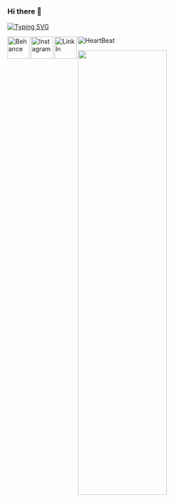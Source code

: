 ### Hi there 👋

<a href="https://git.io/typing-svg"><img src="https://readme-typing-svg.demolab.com?font=Salsa&size=40&pause=1000&color=FF0050&center=true&vCenter=true&width=435&height=60&lines=Shan+Dilranga;UX%2FUI+Engineer;DevOps+Engineer" alt="Typing SVG" /></a>


<a href="https://www.behance.net/shandilrangauxui"><img src="https://user-images.githubusercontent.com/84151287/190110572-a8b02ab9-dda0-4f75-89ab-559ebdc339df.svg" width="50" height="50" margin-left="300" align="left" alt="Behance"/></a>

<a href="https://www.instagram.com/invites/contact/?i=j1ys7vf36etf&utm_content=24m1qx3"><img src="https://user-images.githubusercontent.com/84151287/190108320-1971a17a-5ff3-4b9d-bda6-3345c0cc6ad7.svg" width="50" height="50" align="left" alt="Instagram"/></a>

<a href="www.linkedin.com/in/shan-dilranga-weerasinghe"><img src="https://user-images.githubusercontent.com/84151287/190113097-c12652f6-7f14-499f-9db3-fde8cec409c7.svg" width="50" height="50" align="left" alt="LinkIn"/></a>
 
<!--
**Shan-Dilranga/Shan-Dilranga** is a ✨ _special_ ✨ repository because its `README.md` (this file) appears on your GitHub profile.

Here are some ideas to get you started:

- 🔭 I’m currently working on ...
- 🌱 I’m currently learning ...
- 👯 I’m looking to collaborate on ...
- 🤔 I’m looking for help with ...
- 💬 Ask me about ...
- 📫 How to reach me: ...
- 😄 Pronouns: ...
- ⚡ Fun fact: ...
-->

<!--![Heart Beat](https://user-images.githubusercontent.com/84151287/185879585-a0b2e30a-7ec7-45d3-8a68-567b9aeb9cd2.png)-->


![HeartBeat](https://user-images.githubusercontent.com/84151287/185886536-0d0b358e-36c2-4a8a-bd47-6953e21f62b5.png)
<!--![Supplementworld](https://user-images.githubusercontent.com/84151287/190114554-7a9200af-410d-4aaf-ada9-65f5afd94c37.png)-->
<!--<img src="https://user-images.githubusercontent.com/84151287/185886536-0d0b358e-36c2-4a8a-bd47-6953e21f62b5.png" height="350" width="600" align="left"/>-->
<img src="https://user-images.githubusercontent.com/84151287/190114554-7a9200af-410d-4aaf-ada9-65f5afd94c37.png" height="1000" width="200" align="center"/>

